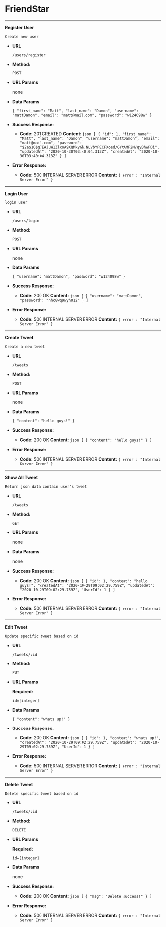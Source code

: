 # FriendStar
------------
**Register User**

  `Create new user`

* **URL**

  `/users/register`

* **Method:**

  `POST`

* **URL Params**

	none

* **Data Params**

	`
		{
			"first_name": "Matt",
			"last_name": "Damon",
			"username": "mattDamon",
			"email": "matt@mail.com",
			"password": "w124098w"
		}
	`
* **Success Response:**

  * **Code:** 201 CREATED
    **Content:**
		```json
		[
	  	{
				"id": 1,
				"first_name": "Matt",
				"last_name": "Damon",
				"username": "mattDamon",
				"email": "matt@mail.com",
				"password": "$2a$10$g7EAJuW1ZlxoA9XQMkyGh.NLVbYPECFXoed/GYtAMF2M/qyBhwPDi",
    		"updatedAt": "2020-10-30T03:40:04.313Z",
    		"createdAt": "2020-10-30T03:40:04.313Z"
	 		}
		]
		```
 
* **Error Response:**

  * **Code:** 500 INTERNAL SERVER ERROR
    **Content:** `{ error : "Internal Server Error" }`


------------------
**Login User**

  `login user`

* **URL**

  `/users/login`

* **Method:**

  `POST`

* **URL Params**

	none

* **Data Params**

	`
		{
			"username": "mattDamon",
			"password": "w124098w"
		}
	`
* **Success Response:**

  * **Code:** 200 OK
    **Content:**
		```json
		[
	  	{
				"username": "mattDamon",
				"password": "nhc8wq9wyh012"
	 		}
		]
		```
 
* **Error Response:**

  * **Code:** 500 INTERNAL SERVER ERROR
    **Content:** `{ error : "Internal Server Error" }`


------------------
**Create Tweet**

  `Create a new tweet`

* **URL**

  `/tweets`

* **Method:**

  `POST`

* **URL Params**

	none

* **Data Params**

	`
		{
			"content": "hello guys!"
		}
	`
* **Success Response:**

  * **Code:** 200 OK
    **Content:**
		```json
		[
	  	{
				"content": "hello guys!"
	 		}
		]
		```
 
* **Error Response:**

  * **Code:** 500 INTERNAL SERVER ERROR
    **Content:** `{ error : "Internal Server Error" }`


------------------
**Show All Tweet**

  `Return json data contain user's tweet`

* **URL**

  `/tweets`

* **Method:**

  `GET`

* **URL Params**

	none

* **Data Params**

	none

* **Success Response:**

  * **Code:** 200 OK
    **Content:**
		```json
		[
	  	{
				 "id": 1,
        "content": "hello guys!",
        "createdAt": "2020-10-29T09:02:29.759Z",
        "updatedAt": "2020-10-29T09:02:29.759Z",
        "UserId": 1
	 		}
		]
		```
 
* **Error Response:**

  * **Code:** 500 INTERNAL SERVER ERROR
    **Content:** `{ error : "Internal Server Error" }`


------------------
**Edit Tweet**

  `Update specific tweet based on id`

* **URL**

  `/tweets/:id`

* **Method:**

  `PUT`

* **URL Params**

	**Required:**

	`id=[integer]`

* **Data Params**

	`
		{
			"content": "whats up!"
		}
	`

* **Success Response:**

  * **Code:** 200 OK
    **Content:**
		```json
		[
	  	{
				 "id": 1,
        "content": "whats up!",
        "createdAt": "2020-10-29T09:02:29.759Z",
        "updatedAt": "2020-10-29T09:02:29.759Z",
        "UserId": 1
	 		}
		]
		```
 
* **Error Response:**

  * **Code:** 500 INTERNAL SERVER ERROR
    **Content:** `{ error : "Internal Server Error" }`


------------------
**Delete Tweet**

  `Delete specific tweet based on id`

* **URL**

  `/tweets/:id`

* **Method:**

  `DELETE`

* **URL Params**

	**Required:**

	`id=[integer]`

* **Data Params**

	none

* **Success Response:**

  * **Code:** 200 OK
    **Content:**
		```json
		[
	  	{
				"msg": "Delete success!"
	 		}
		]
		```
 
* **Error Response:**

  * **Code:** 500 INTERNAL SERVER ERROR
    **Content:** `{ error : "Internal Server Error" }`
